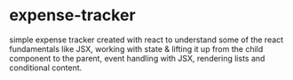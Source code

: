 # expense-tracker
simple expense tracker created with react to understand some of the react fundamentals like JSX, working with state & lifting it up from the child component to the parent, event handling with JSX, rendering lists and conditional content.
